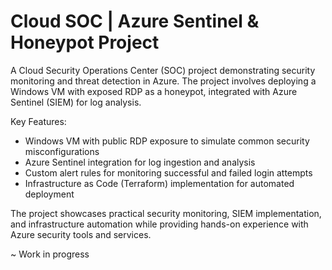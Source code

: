 # Cloud SOC | Azure Sentinel & Honeypot Project

A Cloud Security Operations Center (SOC) project demonstrating security monitoring and threat detection in Azure. The project involves deploying a Windows VM with exposed RDP as a honeypot, integrated with Azure Sentinel (SIEM) for log analysis.

Key Features:

- Windows VM with public RDP exposure to simulate common security misconfigurations
- Azure Sentinel integration for log ingestion and analysis
- Custom alert rules for monitoring successful and failed login attempts
- Infrastructure as Code (Terraform) implementation for automated deployment

The project showcases practical security monitoring, SIEM implementation, and infrastructure automation while providing hands-on experience with Azure security tools and services.

~ Work in progress